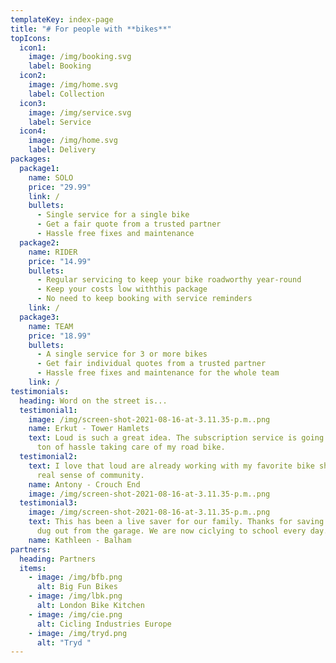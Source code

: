 ```yaml
---
templateKey: index-page
title: "# For people with **bikes**"
topIcons:
  icon1:
    image: /img/booking.svg
    label: Booking
  icon2:
    image: /img/home.svg
    label: Collection
  icon3:
    image: /img/service.svg
    label: Service
  icon4:
    image: /img/home.svg
    label: Delivery
packages:
  package1:
    name: SOLO
    price: "29.99"
    link: /
    bullets:
      - Single service for a single bike
      - Get a fair quote from a trusted partner
      - Hassle free fixes and maintenance
  package2:
    name: RIDER
    price: "14.99"
    bullets:
      - Regular servicing to keep your bike roadworthy year-round
      - Keep your costs low withthis package
      - No need to keep booking with service reminders
    link: /
  package3:
    name: TEAM
    price: "18.99"
    bullets:
      - A single service for 3 or more bikes
      - Get fair individual quotes from a trusted partner
      - Hassle free fixes and maintenance for the whole team
    link: /
testimonials:
  heading: Word on the street is...
  testimonial1:
    image: /img/screen-shot-2021-08-16-at-3.11.35-p.m..png
    name: Erkut - Tower Hamlets
    text: Loud is such a great idea. The subscription service is going to save me a
      ton of hassle taking care of my road bike.
  testimonial2:
    text: I love that loud are already working with my favorite bike shop. There's a
      real sense of community.
    name: Antony - Crouch End
    image: /img/screen-shot-2021-08-16-at-3.11.35-p.m..png
  testimonial3:
    image: /img/screen-shot-2021-08-16-at-3.11.35-p.m..png
    text: This has been a live saver for our family. Thanks for saving the bike we
      dug out from the garage. We are now ciclying to school every day.
    name: Kathleen - Balham
partners:
  heading: Partners
  items:
    - image: /img/bfb.png
      alt: Big Fun Bikes
    - image: /img/lbk.png
      alt: London Bike Kitchen
    - image: /img/cie.png
      alt: Cicling Industries Europe
    - image: /img/tryd.png
      alt: "Tryd "
---
```

